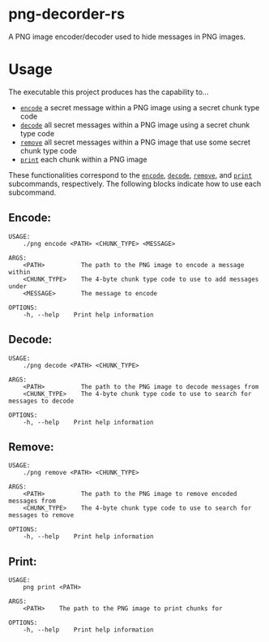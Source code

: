 # png-decorder-rs
A PNG image encoder/decoder used to hide messages in PNG images.

# Usage
The executable this project produces has the capability to...
* [`encode`](#Encode) a secret message within a PNG image using a secret chunk type code
* [`decode`](#Decode:) all secret messages within a PNG image using a secret chunk type code
* [`remove`](#Remove:) all secret messages within a PNG image that use some secret chunk type code
* [`print`](#Print:) each chunk within a PNG image

These functionalities correspond to the [`encode`](#Encode), [`decode`](#Decode:), [`remove`](#Remove:), and [`print`](#Print:)
subcommands, respectively. The following blocks indicate how to use each subcommand.

## Encode:
```
USAGE:
    ./png encode <PATH> <CHUNK_TYPE> <MESSAGE>

ARGS:
    <PATH>          The path to the PNG image to encode a message within
    <CHUNK_TYPE>    The 4-byte chunk type code to use to add messages under
    <MESSAGE>       The message to encode

OPTIONS:
    -h, --help    Print help information
```

## Decode:
```
USAGE:
    ./png decode <PATH> <CHUNK_TYPE>

ARGS:
    <PATH>          The path to the PNG image to decode messages from
    <CHUNK_TYPE>    The 4-byte chunk type code to use to search for messages to decode

OPTIONS:
    -h, --help    Print help information
```

## Remove:
```
USAGE:
    ./png remove <PATH> <CHUNK_TYPE>

ARGS:
    <PATH>          The path to the PNG image to remove encoded messages from
    <CHUNK_TYPE>    The 4-byte chunk type code to use to search for messages to remove

OPTIONS:
    -h, --help    Print help information
```

## Print:
```
USAGE:
    png print <PATH>

ARGS:
    <PATH>    The path to the PNG image to print chunks for

OPTIONS:
    -h, --help    Print help information
```